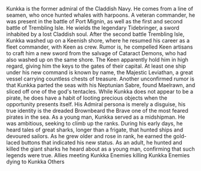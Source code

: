 Kunkka is the former admiral of the Claddish Navy. He comes from a line of seamen, who once hunted whales with harpoons. A veteran commander, he was present in the battle of Port Mignin, as well as the first and second battle of Trembling Isle. He wields the legendary Tidebringer, a sword inhabited by a lost Claddish soul.
After the second battle Trembling Isle, Kunkka washed up on a Keenish shore, where he resumed his career as a fleet commander, with Keen as crew. Rumor is, he compelled Keen artisans to craft him a new sword from the salvage of Cataract Demons, who had also washed up on the same shore. The Keen apparently hold him in high regard, giving him the keys to the gates of their capital. At least one ship under his new command is known by name, the Majestic Leviathan, a great vessel carrying countless chests of treasure.
Another unconfirmed rumor is that Kunkka parted the seas with his Neptunian Sabre, found Maelrawn, and sliced off one of the god's tentacles.
While Kunkka does not appear to be a pirate, he does have a habit of looting precious objects when the opportunity presents itself. His Admiral persona is merely a disguise, his true identity is the dreaded Brownbeard the Brave one of the most feared pirates in the sea.
As a young man, Kunkka served as a midshipman. He was ambitious, seeking to climb up the ranks. During his early days, he heard tales of great sharks, longer than a frigate, that hunted ships and devoured sailors. As he grew older and rose in rank, he earned the gold-laced buttons that indicated his new status. As an adult, he hunted and killed the giant sharks he heard about as a young man, confirming that such legends were true.
Allies meeting Kunkka
Enemies killing Kunkka
Enemies dying to Kunkka
Others
